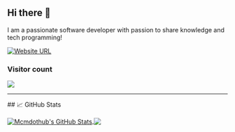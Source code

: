 ## Hi there 👋

I am a passionate software developer with passion to share knowledge and tech programming!

[![Website URL](https://img.shields.io/static/v1?color=green&label=mcmdothub&logo=website&logoColor=white&style=for-the-badge&message=Browse)](https://mcmdothub.netlify.app/)

### Visitor count
<img src="https://profile-counter.glitch.me/bhrugen/count.svg" />

<hr/>
## &#x1f4c8; GitHub Stats

<p><a href="https://github.com/bhrugen/bhrugen">
  <img align="center" src="https://github-readme-stats.vercel.app/api?username=mcmdothub&show_icons=true&line_height=27&count_private=true&title_color=ffffff&text_color=c9cacc&icon_color=2bbc8a&bg_color=1d1f21" alt="Mcmdothub's GitHub Stats" />
</a>
<a href="https://github.com/mcmdothub/mcmdothub">
  <img align="center" src="https://github-readme-stats.vercel.app/api/top-langs/?username=mcmdothub&hide=java,html,tex&title_color=ffffff&text_color=c9cacc&icon_color=2bbc8a&bg_color=1d1f21&langs_count=3" />
</a>

</p>

<!--
**mcmdothub/mcmdothub** is a ✨ _special_ ✨ repository because its `README.md` (this file) appears on your GitHub profile.

Here are some ideas to get you started:

- 🔭 I’m currently working on ...
- 🌱 I’m currently learning ...
- 👯 I’m looking to collaborate on ...
- 🤔 I’m looking for help with ...
- 💬 Ask me about ...
- 📫 How to reach me: ...
- 😄 Pronouns: ...
- ⚡ Fun fact: ...
-->
